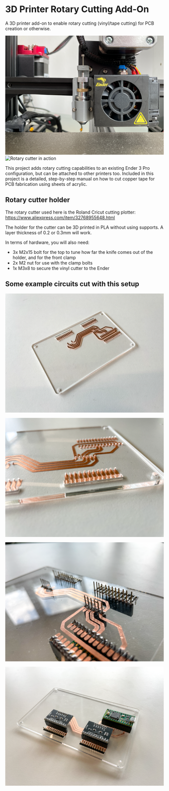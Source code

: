 # 3D Printer Rotary Cutting Add-On
A 3D printer add-on to enable rotary cutting (vinyl/tape cutting) for PCB creation or otherwise.

![Rotary cutter mounted onto 3D-printer](https://github.com/kvriet/3dprinter-rotary-cutting/blob/main/Media/cutter%20on%20machine-1%20small.png?raw=true)
![Rotary cutter in action](https://github.com/kvriet/3dprinter-rotary-cutting/blob/main/Media/cutting%20copper.gif?raw=true)

This project adds rotary cutting capabilities to an existing Ender 3 Pro configuration, but can be attached to other printers too. Included in this project is a detailed, step-by-step manual on how to cut copper tape for PCB fabrication using sheets of acrylic.

## Rotary cutter holder
The rotary cutter used here is the Roland Cricut cutting plotter: https://www.aliexpress.com/item/32768955648.html

The holder for the cutter can be 3D printed in PLA without using supports. A layer thickness of 0.2 or 0.3mm will work.

In terms of hardware, you will also need:
- 3x M2x15 bolt for the top to tune how far the knife comes out of the holder, and for the front clamp
- 2x M2 nut for use with the clamp bolts
- 1x M3x8 to secure the vinyl cutter to the Ender

## Some example circuits cut with this setup
![Example circuit 1](https://github.com/kvriet/3dprinter-rotary-cutting/blob/main/Media/example%20circuits-1.png?raw=true)

![Example circuit 2](https://github.com/kvriet/3dprinter-rotary-cutting/blob/main/Media/example%20circuits-2.png?raw=true)

![Example circuit 3](https://github.com/kvriet/3dprinter-rotary-cutting/blob/main/Media/example%20circuits-3.png?raw=true)

![Example circuit 4](https://github.com/kvriet/3dprinter-rotary-cutting/blob/main/Media/example%20circuits-4.png?raw=true)


